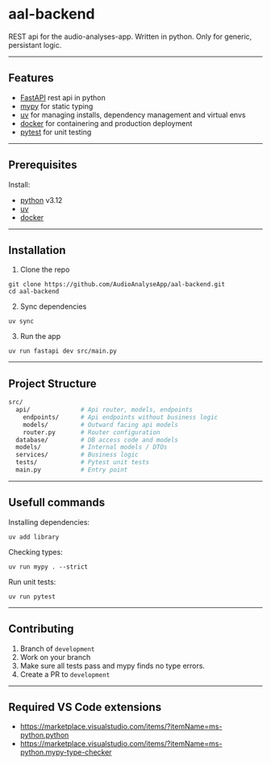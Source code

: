 # aal-backend

REST api for the audio-analyses-app. Written in python. Only for generic, persistant logic.

---

## Features

-   [FastAPI](https://fastapi.tiangolo.com/) rest api in python
-   [mypy](https://mypy.readthedocs.io/en/latest/) for static typing
-   [uv](https://docs.astral.sh/uv/) for managing installs, dependency management and virtual envs
-   [docker](https://www.docker.com/) for containering and production deployment
-   [pytest](https://docs.pytest.org/en/stable/#) for unit testing

---

## Prerequisites

Install:

-   [python](https://www.python.org/) v3.12
-   [uv](https://docs.astral.sh/uv/getting-started/installation/)
-   [docker](https://www.docker.com/)

---

## Installation

1. Clone the repo

```shell
git clone https://github.com/AudioAnalyseApp/aal-backend.git
cd aal-backend
```

2. Sync dependencies

```shell
uv sync
```

3. Run the app

```shell
uv run fastapi dev src/main.py
```

---

## Project Structure

```bash
src/
  api/              # Api router, models, endpoints
    endpoints/      # Api endpoints without business logic
    models/         # Outward facing api models
    router.py       # Router configuration
  database/         # DB access code and models
  models/           # Internal models / DTOs
  services/         # Business logic
  tests/            # Pytest unit tests
  main.py           # Entry point
```

---

## Usefull commands

Installing dependencies:

```shell
uv add library
```

Checking types:

```shell
uv run mypy . --strict
```

Run unit tests:

```shell
uv run pytest
```

---

## Contributing

1. Branch of `development`
2. Work on your branch
3. Make sure all tests pass and mypy finds no type errors.
4. Create a PR to `development`

---

## Required VS Code extensions

-   https://marketplace.visualstudio.com/items/?itemName=ms-python.python
-   https://marketplace.visualstudio.com/items/?itemName=ms-python.mypy-type-checker
